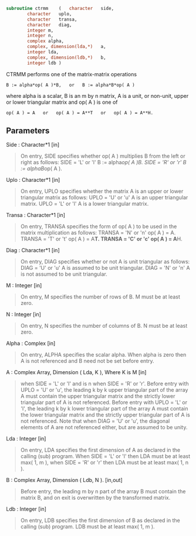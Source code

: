 ```fortran
subroutine ctrmm	(	character	side,
		character	uplo,
		character	transa,
		character	diag,
		integer	m,
		integer	n,
		complex	alpha,
		complex, dimension(lda,*)	a,
		integer	lda,
		complex, dimension(ldb,*)	b,
		integer	ldb )
```

 CTRMM  performs one of the matrix-matrix operations

    B := alpha*op( A )*B,   or   B := alpha*B*op( A )

 where  alpha  is a scalar,  B  is an m by n matrix,  A  is a unit, or
 non-unit,  upper or lower triangular matrix  and  op( A )  is one  of

    op( A ) = A   or   op( A ) = A**T   or   op( A ) = A**H.

## Parameters
Side : Character*1 [in]
> On entry,  SIDE specifies whether  op( A ) multiplies B from
> the left or right as follows:
> SIDE = 'L' or 'l'   B := alpha*op( A )*B.
> SIDE = 'R' or 'r'   B := alpha*B*op( A ).

Uplo : Character*1 [in]
> On entry, UPLO specifies whether the matrix A is an upper or
> lower triangular matrix as follows:
> UPLO = 'U' or 'u'   A is an upper triangular matrix.
> UPLO = 'L' or 'l'   A is a lower triangular matrix.

Transa : Character*1 [in]
> On entry, TRANSA specifies the form of op( A ) to be used in
> the matrix multiplication as follows:
> TRANSA = 'N' or 'n'   op( A ) = A.
> TRANSA = 'T' or 't'   op( A ) = A**T.
> TRANSA = 'C' or 'c'   op( A ) = A**H.

Diag : Character*1 [in]
> On entry, DIAG specifies whether or not A is unit triangular
> as follows:
> DIAG = 'U' or 'u'   A is assumed to be unit triangular.
> DIAG = 'N' or 'n'   A is not assumed to be unit
> triangular.

M : Integer [in]
> On entry, M specifies the number of rows of B. M must be at
> least zero.

N : Integer [in]
> On entry, N specifies the number of columns of B.  N must be
> at least zero.

Alpha : Complex [in]
> On entry,  ALPHA specifies the scalar  alpha. When  alpha is
> zero then  A is not referenced and  B need not be set before
> entry.

A : Complex Array, Dimension ( Lda, K ), Where K is M [in]
> when  SIDE = 'L' or 'l'  and is  n  when  SIDE = 'R' or 'r'.
> Before entry  with  UPLO = 'U' or 'u',  the  leading  k by k
> upper triangular part of the array  A must contain the upper
> triangular matrix  and the strictly lower triangular part of
> A is not referenced.
> Before entry  with  UPLO = 'L' or 'l',  the  leading  k by k
> lower triangular part of the array  A must contain the lower
> triangular matrix  and the strictly upper triangular part of
> A is not referenced.
> Note that when  DIAG = 'U' or 'u',  the diagonal elements of
> A  are not referenced either,  but are assumed to be  unity.

Lda : Integer [in]
> On entry, LDA specifies the first dimension of A as declared
> in the calling (sub) program.  When  SIDE = 'L' or 'l'  then
> LDA  must be at least  max( 1, m ),  when  SIDE = 'R' or 'r'
> then LDA must be at least max( 1, n ).

B : Complex Array, Dimension ( Ldb, N ). [in,out]
> Before entry,  the leading  m by n part of the array  B must
> contain the matrix  B,  and  on exit  is overwritten  by the
> transformed matrix.

Ldb : Integer [in]
> On entry, LDB specifies the first dimension of B as declared
> in  the  calling  (sub)  program.   LDB  must  be  at  least
> max( 1, m ).

